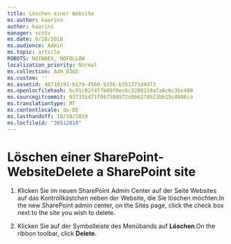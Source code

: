 ```yaml
---
title: Löschen einer Website
ms.author: kaarins
author: kaarins
manager: scotv
ms.date: 6/28/2018
ms.audience: Admin
ms.topic: article
ROBOTS: NOINDEX, NOFOLLOW
localization_priority: Normal
ms.collection: Adm_O365
ms.custom: ''
ms.assetid: 48710191-b17d-4560-b356-b351371d4d73
ms.openlocfilehash: bc91c02f4f7b09f8ec6c3288319afa6c6c3bc400
ms.sourcegitcommit: 037331d71f06750d972c0b6278b23bb15c4806ca
ms.translationtype: MT
ms.contentlocale: de-DE
ms.lasthandoff: 10/18/2019
ms.locfileid: "36512818"
---
```

# <a name="delete-a-sharepoint-site"></a><span data-ttu-id="fe414-102">Löschen einer SharePoint-Website</span><span class="sxs-lookup"><span data-stu-id="fe414-102">Delete a SharePoint site</span></span>

1. <span data-ttu-id="fe414-103">Klicken Sie im neuen SharePoint Admin Center auf der Seite Websites auf das Kontrollkästchen neben der Website, die Sie löschen möchten.</span><span class="sxs-lookup"><span data-stu-id="fe414-103">In the new  SharePoint admin center, on the Sites page, click the check box next to the site you wish to delete.</span></span>
    
2. <span data-ttu-id="fe414-104">Klicken Sie auf der Symbolleiste des Menübands auf **Löschen**.</span><span class="sxs-lookup"><span data-stu-id="fe414-104">On the ribbon toolbar, click **Delete**.</span></span>
    

